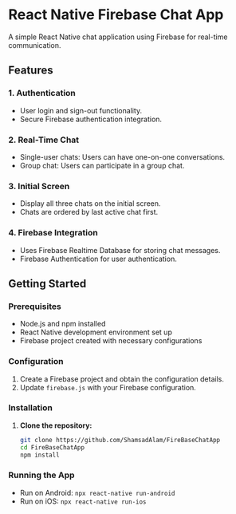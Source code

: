 # React Native Firebase Chat App

A simple React Native chat application using Firebase for real-time communication.

## Features

### 1. Authentication
   - User login and sign-out functionality.
   - Secure Firebase authentication integration.

### 2. Real-Time Chat
   - Single-user chats: Users can have one-on-one conversations.
   - Group chat: Users can participate in a group chat.

### 3. Initial Screen
   - Display all three chats on the initial screen.
   - Chats are ordered by last active chat first.

### 4. Firebase Integration
   - Uses Firebase Realtime Database for storing chat messages.
   - Firebase Authentication for user authentication.

## Getting Started

### Prerequisites
- Node.js and npm installed
- React Native development environment set up
- Firebase project created with necessary configurations

### Configuration
1. Create a Firebase project and obtain the configuration details.
2. Update `firebase.js` with your Firebase configuration.

### Installation
1. **Clone the repository:**
   ```bash
   git clone https://github.com/ShamsadAlam/FireBaseChatApp
   cd FireBaseChatApp
   npm install

### Running the App
- Run on Android: `npx react-native run-android`
- Run on iOS: `npx react-native run-ios`



